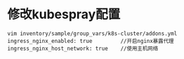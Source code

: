 # 修改kubespray配置

```shell
vim inventory/sample/group_vars/k8s-cluster/addons.yml
ingress_nginx_enabled: true			//开启nginx暴露代理
ingress_nginx_host_network: true	//使用主机网络
```

